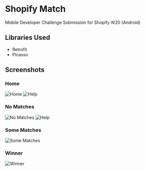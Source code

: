 # Shopify Match
Mobile Developer Challenge Submission for Shopify W20 (Android)

## Libraries Used
- Retrofit
- Picasso

## Screenshots
### Home
![Home](https://github.com/dinnatruong/ShopifyMatch/blob/master/home-screen.png)
![Help](https://github.com/dinnatruong/ShopifyMatch/blob/master/home-help.png)

### No Matches
![No Matches](https://github.com/dinnatruong/ShopifyMatch/blob/master/no-matches.png)
![Help](https://github.com/dinnatruong/ShopifyMatch/blob/master/game-help.png)

### Some Matches
![Some Matches](https://github.com/dinnatruong/ShopifyMatch/blob/master/some-matches.png)

### Winner
![Winner](https://github.com/dinnatruong/ShopifyMatch/blob/master/winner.png)